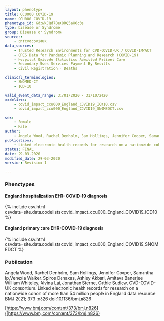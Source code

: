 ```yaml
---
layout: phenotype
title: CCU000 COVID-19
name: CCU000 COVID-19
phenotype_id: GdzwkJQd7BeC8RQ5aX6c3e
type: Disease or Syndrome
group: Disease or Syndrome
sources:
    - bhfcvdcoviduk
data_sources:
    - Trusted Research Environments for CVD-COVID-UK / COVID-IMPACT
    - GPES Data for Pandemic Planning and Research (COVID-19)
    - Hospital Episode Statistics Admitted Patient Care
    - Secondary Uses Services Payment By Results
    - Civil Registration - Deaths

clinical_terminologies:
    - SNOMED-CT
    - ICD-10

valid_event_data_range: 31/01/2020 - 31/10/2020
codelists:
    - covid_impact_ccu000_England_COVID19_ICD10.csv
    - covid_impact_ccu000_England_COVID19_SNOMEDCT.csv

sex:
    - Female
    - Male
author:
    - Angela Wood, Rachel Denholm, Sam Hollings, Jennifer Cooper, Samantha Ip,Venexia Walker, Spiros Denaxas, Ashley Akbari, Amitava Banerjee, William Whiteley, Alvina Lai, Jonathan Sterne, Cathie Sudlow, CVD-COVID-UK consortium
publications:
    - Linked electronic health records for research on a nationwide cohort of more than 54 million people in England data resource
status: FINAL
date: 29-03-2020
modified_date: 29-03-2020
version: Revision 1

---
```


### Phenotypes

#### England hospitalization EHR: COVID-19 diagnosis 
{% include csv.html csvdata=site.data.codelists.covid_impact_ccu000_England_COVID19_ICD10 %}
#### England primary care EHR: COVID-19 diagnosis 
{% include csv.html csvdata=site.data.codelists.covid_impact_ccu000_England_COVID19_SNOMEDCT %}

### Publication


Angela Wood, Rachel Denholm, Sam Hollings, Jennifer Cooper, Samantha Ip,Venexia Walker, Spiros Denaxas, Ashley Akbari, Amitava Banerjee, William Whiteley, Alvina Lai, Jonathan Sterne, Cathie Sudlow, CVD-COVID-UK consortium. 
Linked electronic health records for research on a nationwide cohort of more than 54 million people in England data resource BMJ 2021; 373 :n826 doi:10.1136/bmj.n826

[https://www.bmj.com/content/373/bmj.n826]([https://www.bmj.com/content/373/bmj.n826)



